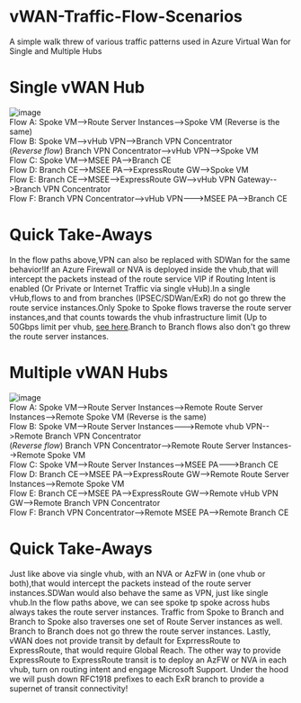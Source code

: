 # vWAN-Traffic-Flow-Scenarios
A simple walk threw of various traffic patterns used in Azure Virtual Wan for Single and Multiple Hubs
<br>
# Single vWAN Hub
![image](https://github.com/adtork/vWAN-Traffic-Flow-Scenarios/assets/55964102/0d14b614-cb3f-4cb7-9298-6a45c3c3706b)
<br>
Flow A: Spoke VM-->Route Server Instances-->Spoke VM (Reverse is the same)
<br>
Flow B: Spoke VM-->vHub VPN-->Branch VPN Concentrator
<br>
(*Reverse flow*) Branch VPN Concentrator-->vHub VPN-->Spoke VM
<br>
Flow C: Spoke VM-->MSEE PA-->Branch CE
<Br>
Flow D: Branch CE-->MSEE PA-->ExpressRoute GW-->Spoke VM
<Br>
Flow E: Branch CE-->MSEE-->ExpressRoute GW-->vHub VPN Gateway-->Branch VPN Concentrator
<br>
Flow F: Branch VPN Concentrator-->vHub VPN--->MSEE PA-->Branch CE

# Quick Take-Aways
In the flow paths above,VPN can also be replaced with SDWan for the same behavior!If an Azure Firewall or NVA is deployed inside the vhub,that will intercept the packets instead of the route service VIP if Routing Intent is enabled (Or Private or Internet Traffic via single vHub).In a single vHub,flows to and from branches (IPSEC/SDWan/ExR) do not go threw the route service instances.Only Spoke to Spoke flows traverse the route server instances,and that counts towards the vhub infrastructure limit (Up to 50Gbps limit per vhub, [see here](https://learn.microsoft.com/en-us/azure/azure-resource-manager/management/azure-subscription-service-limits#virtual-wan-limits).Branch to Branch flows also don't go threw the route server instances. 

# Multiple vWAN Hubs
![image](https://github.com/adtork/vWAN-Traffic-Flow-Scenarios/assets/55964102/3ab4cc3b-8db2-4262-8666-419cbf4f3d4b)
<br>
Flow A: Spoke VM-->Route Server Instances-->Remote Route Server Instances-->Remote Spoke VM (Reverse is the same)
<br>
Flow B: Spoke VM-->Route Server Instances--->Remote vhub VPN-->Remote Branch VPN Concentrator
<br>
(*Reverse flow*) Branch VPN Concentrator-->Remote Route Server Instances-->Remote Spoke VM
<br>
Flow C: Spoke VM-->Route Server Instances-->MSEE PA--->Branch CE
<br>
Flow D: Branch CE-->MSEE PA-->ExpressRoute GW-->Remote Route Server Instances-->Remote Spoke VM
<br>
Flow E: Branch CE-->MSEE PA-->ExpressRoute GW-->Remote vHub VPN GW-->Remote Branch VPN Concentrator
<br>
Flow F: Branch VPN Concentrator-->Remote MSEE PA-->Remote Branch CE

# Quick Take-Aways
Just like above via single vhub, with an NVA or AzFW in (one vhub or both),that would intercept the packets instead of the route server instances.SDWan would also behave the same as VPN, just like single vhub.In the flow paths above, we can see spoke tp spoke across hubs always takes the route server instances. Traffic from Spoke to Branch and Branch to Spoke also traverses one set of Route Server instances as well. Branch to Branch does not go threw the route server instances. Lastly, vWAN does not provide transit by default for ExprressRoute to ExpressRoute, that would require Global Reach. The other way to provide ExpressRoute to ExpressRoute transit is to deploy an AzFW or NVA in each vhub, turn on routing intent and engage Microsoft Support. Under the hood we will push down RFC1918 prefixes to each ExR branch to provide a supernet of transit connectivity! 




